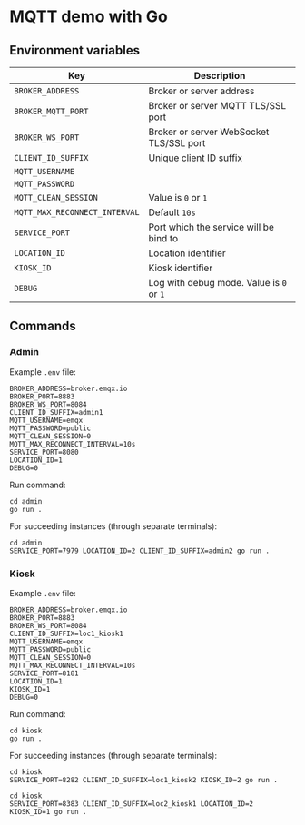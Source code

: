 # MQTT demo with Go

## Environment variables

| Key                           | Description                              |
|-------------------------------|------------------------------------------|
| `BROKER_ADDRESS`              | Broker or server address                 |
| `BROKER_MQTT_PORT`            | Broker or server MQTT TLS/SSL port       |
| `BROKER_WS_PORT`              | Broker or server WebSocket TLS/SSL port  |
| `CLIENT_ID_SUFFIX`            | Unique client ID suffix                  |
| `MQTT_USERNAME`               |                                          |
| `MQTT_PASSWORD`               |                                          |
| `MQTT_CLEAN_SESSION`          | Value is `0` or `1`                      |
| `MQTT_MAX_RECONNECT_INTERVAL` | Default `10s`                            |
| `SERVICE_PORT`                | Port which the service will be bind to   |
| `LOCATION_ID`                 | Location identifier                      |
| `KIOSK_ID`                    | Kiosk identifier                         |
| `DEBUG`                       | Log with debug mode. Value is `0` or `1` |

## Commands

### Admin

Example `.env` file:

```dotenv
BROKER_ADDRESS=broker.emqx.io
BROKER_PORT=8883
BROKER_WS_PORT=8084
CLIENT_ID_SUFFIX=admin1
MQTT_USERNAME=emqx
MQTT_PASSWORD=public
MQTT_CLEAN_SESSION=0
MQTT_MAX_RECONNECT_INTERVAL=10s
SERVICE_PORT=8080
LOCATION_ID=1
DEBUG=0
```

Run command:

```shell
cd admin
go run .
```

For succeeding instances (through separate terminals):

```shell
cd admin
SERVICE_PORT=7979 LOCATION_ID=2 CLIENT_ID_SUFFIX=admin2 go run .
```

### Kiosk

Example `.env` file:

```dotenv
BROKER_ADDRESS=broker.emqx.io
BROKER_PORT=8883
BROKER_WS_PORT=8084
CLIENT_ID_SUFFIX=loc1_kiosk1
MQTT_USERNAME=emqx
MQTT_PASSWORD=public
MQTT_CLEAN_SESSION=0
MQTT_MAX_RECONNECT_INTERVAL=10s
SERVICE_PORT=8181
LOCATION_ID=1
KIOSK_ID=1
DEBUG=0
```

Run command:

```shell
cd kiosk
go run .
```

For succeeding instances (through separate terminals):

```shell
cd kiosk
SERVICE_PORT=8282 CLIENT_ID_SUFFIX=loc1_kiosk2 KIOSK_ID=2 go run .
```

```shell
cd kiosk
SERVICE_PORT=8383 CLIENT_ID_SUFFIX=loc2_kiosk1 LOCATION_ID=2 KIOSK_ID=1 go run .
```